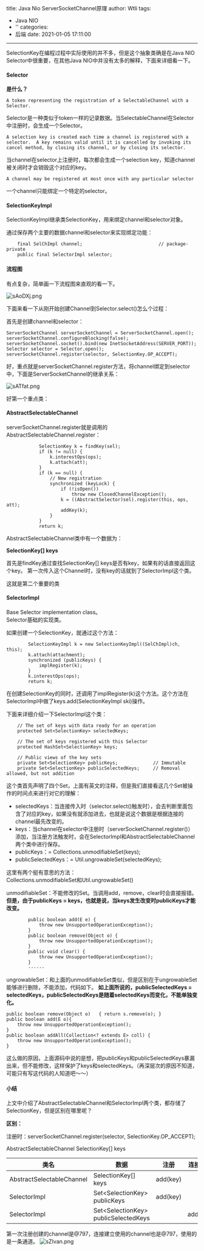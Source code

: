 title: Java Nio ServerSocketChannel原理
author: Wtli
tags:
  - Java NIO
  - ''
categories:
  - 后端
date: 2021-01-05 17:11:00
---
SelectionKey在编程过程中实际使用的并不多，但是这个抽象类确是在Java NIO Selector中很重要，在其他Java NIO中并没有太多的解释，下面来详细看一下。

<!-- more -->

#### Selector

**是什么？**

```
A token representing the registration of a SelectableChannel with a Selector.
```
Selector是一种类似于token一样的记录数据。当SelectableChannel在Selector中注册时，会生成一个Selector。

```
A selection key is created each time a channel is registered with a selector.  A key remains valid until it is cancelled by invoking its cancel method, by closing its channel, or by closing its selector. 
```
当channel在selector上注册时，每次都会生成一个selection key，知道channel被关闭时才会销毁这个对应的key。

```
A channel may be registered at most once with any particular selector
```

一个channel只能绑定一个特定的selector。

#### SelectionKeyImpl

SelectionKeyImpl继承类SelectionKey，用来绑定channel和selector对象。

通过保存两个主要的数据channel和selector来实现绑定功能：
```
    final SelChImpl channel;                            // package-private
    public final SelectorImpl selector;
```


#### 流程图

有点复杂，简单画一下流程图来直观的看一下。

![sAoDXj.png](https://s3.ax1x.com/2021/01/06/sAoDXj.png)

下面来看一下从刚开始创建Channel到Selector.select()怎么个过程：

首先是创建channel和selector：
```
ServerSocketChannel serverSocketChannel = ServerSocketChannel.open();
serverSocketChannel.configureBlocking(false);
serverSocketChannel.socket().bind(new InetSocketAddress(SERVER_PORT));
Selector selector = Selector.open();
serverSocketChannel.register(selector, SelectionKey.OP_ACCEPT);
```

好，重点就是serverSocketChannel.register方法，将channel绑定到selector中，下面是ServerSocketChannel的继承关系：

![sATfat.png](https://s3.ax1x.com/2021/01/06/sATfat.png)

好第一个重点类：

#### AbstractSelectableChannel

serverSocketChannel.register就是调用的AbstractSelectableChannel.register：

```
            SelectionKey k = findKey(sel);
            if (k != null) {
                k.interestOps(ops);
                k.attach(att);
            }
            if (k == null) {
                // New registration
                synchronized (keyLock) {
                    if (!isOpen())
                        throw new ClosedChannelException();
                    k = ((AbstractSelector)sel).register(this, ops, att);
                    addKey(k);
                }
            }
            return k;
```

AbstractSelectableChannel类中有一个数据为：

**SelectionKey\[] keys**

首先是findKey通过查找SelectionKey\[] keys是否有key，如果有的话直接返回这个key。
第一次传入这个Channel时，没有key的话就到了SelectorImpl这个类。

这就是第二个重要的类

#### SelectorImpl

Base Selector implementation class。  
Selector基础的实现类。 

如果创建一个SelectionKey，就通过这个方法：
```
        SelectionKeyImpl k = new SelectionKeyImpl((SelChImpl)ch, this);
        k.attach(attachment);
        synchronized (publicKeys) {
            implRegister(k);
        }
        k.interestOps(ops);
        return k;
```

在创建SelectionKey的同时，还调用了implRegister(k)这个方法。这个方法在SelectorImpl中做了keys.add(SelectionKeyImpl ski)操作。

下面来详细介绍一下SelectorImpl这个类：

```
    // The set of keys with data ready for an operation
    protected Set<SelectionKey> selectedKeys;

    // The set of keys registered with this Selector
    protected HashSet<SelectionKey> keys;

    // Public views of the key sets
    private Set<SelectionKey> publicKeys;             // Immutable
    private Set<SelectionKey> publicSelectedKeys;     // Removal allowed, but not addition
```

这个类首先声明了四个Set，上面有英文的注释，但是我们直接看这几个Set被操作的时间点来进行对它的理解：
- selectedKeys：当连接传入时（selector.select()触发时），会去判断里面包含了对应的key，如果没有就添加进去，也就是说这个数据是根据连接的channel最先改变的。
- keys：当channel在selector中注册时（serverSocketChannel.register()）添加，当注册方法触发时，会在SelectorImpl和AbstractSelectableChannel两个类中进行保存。
- publicKeys：= Collections.unmodifiableSet(keys);
- publicSelectedKeys：= Util.ungrowableSet(selectedKeys);

这里有两个挺有意思的方法：  
Collections.unmodifiableSet和Util.ungrowableSet()

unmodifiableSet：不能修改的Set。当调用add，remove，clear时会直接报错。  
**但是，由于publicKeys = keys，也就是说，当keys发生改变时publicKeys才能改变。**

```
        public boolean add(E e) {
            throw new UnsupportedOperationException();
        }
        public boolean remove(Object o) {
            throw new UnsupportedOperationException();
        }
        public void clear() {
            throw new UnsupportedOperationException();
        }
        ······
```

ungrowableSet：和上面的unmodifiableSet类似，但是区别在于ungrowableSet能够进行删除，不能添加，代码如下。
**如上面所说的，publicSelectedKeys = selectedKeys，publicSelectedKeys是随着selectedKeys而变化，不能单独变化。**

```
public boolean remove(Object o)   { return s.remove(o); }
public boolean add(E o){
    throw new UnsupportedOperationException();
}
public boolean addAll(Collection<? extends E> coll) {
    throw new UnsupportedOperationException();
}
```

这么做的原因，上面源码中说的是想，把publicKeys和publicSelectedKeys暴漏出来，但不能修改，这样保护了keys和selectedKeys。（再深层次的原因不知道，可能只有写这代码的人知道吧～～）

#### 小结

上文中介绍了AbstractSelectableChannel和SelectorImpl两个类，都存储了SelectionKey，但是区别在哪里呢？

**区别：**

注册时：serverSocketChannel.register(selector, SelectionKey.OP_ACCEPT);

AbstractSelectableChannel  SelectionKey\[] keys

| 类名 | 数据| 注册	| 连接建立	|  
|  -----  | -----  | ---- |----|
|AbstractSelectableChannel	|SelectionKey\[] keys|	add(key) ||
|SelectorImpl	|Set\<SelectionKey> publicKeys	|add(key)|
|SelectorImpl	|Set\<SelectionKey> publicSelectedKeys	||add(key)|

第一次注册创建的channel是@797，连接建立使用的channel也是@797，使用的是一条通道。
![sZIvan.png](https://s3.ax1x.com/2021/01/07/sZIvan.png)











































